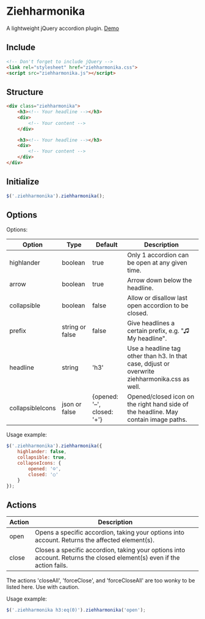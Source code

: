 # Ziehharmonika
A lightweight jQuery accordion plugin. [Demo](http://www.testserver.de/wds_tim/ziehharmonika-demo/)

## Include
```html
<!-- Don't forget to include jQuery -->
<link rel="stylesheet" href="ziehharmonika.css">
<script src="ziehharmonika.js"></script>
```

## Structure
```html
<div class="ziehharmonika">
	<h3><!-- Your headline --></h3>
	<div>
		<!-- Your content -->
	</div>

	<h3><!-- Your headline --></h3>
	<div>
		<!-- Your content -->
	</div>
</div>
```

## Initialize
```javascript
$('.ziehharmonika').ziehharmonika();
```

## Options
Options:

|Option|Type|Default|Description|
|---|---|---|---|
|highlander|boolean|true|Only 1 accordion can be open at any given time.|
|arrow|boolean|true|Arrow down below the headline.|
|collapsible|boolean|false|Allow or disallow last open accordion to be closed.|
|prefix|string or false|false|Give headlines a certain prefix, e.g. "♫ My headline".|
|headline|string|'h3'|Use a headline tag other than h3. In that case, ddjust or overwrite ziehharmonika.css as well.|
|collapsibleIcons|json or false|{opened: '&ndash;', closed: '+'}|Opened/closed icon on the right hand side of the headline. May contain image paths.|

Usage example:
```javascript
$('.ziehharmonika').ziehharmonika({
	highlander: false,
	collapsible: true,
	collapseIcons: {
		opened: '☺',
		closed: '○'
	}
});
```
## Actions
|Action|Description|
|---|---|
|open|Opens a specific accordion, taking your options into account. Returns the affected element(s).|
|close|Closes a specific accordion, taking your options into account. Returns the closed element(s) even if the action fails.|
The actions 'closeAll', 'forceClose', and 'forceCloseAll' are too wonky to be listed here. Use with caution.

Usage example:
```javascript
$('.ziehharmonika h3:eq(0)').ziehharmonika('open');
```
